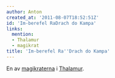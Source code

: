 ```yaml
---
author: Anton
created_at: '2011-08-07T18:52:51Z'
id: 'Im-berefel RaDrach do Kampa'
links:
  mention:
  - Thalamur
  - magikrat
title: 'Im-berefel Ra''Drach do Kampa'
---
```


En av [magikraterna] i [Thalamur].

  [magikraterna]: magikrat
  [Thalamur]: Thalamur
